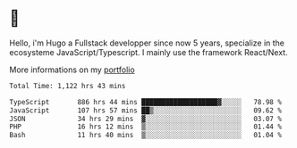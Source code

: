 # 👋 

Hello, i'm Hugo a Fullstack developper since now 5 years, specialize in the ecosysteme JavaScript/Typescript. I mainly use the framework React/Next.

More informations on my [portfolio](https://hcampos.fr)

<!--START_SECTION:waka-->

```txt
Total Time: 1,122 hrs 43 mins

TypeScript       886 hrs 44 mins ███████████████████▓░░░░░   78.98 %
JavaScript       107 hrs 57 mins ██▒░░░░░░░░░░░░░░░░░░░░░░   09.62 %
JSON             34 hrs 29 mins  ▓░░░░░░░░░░░░░░░░░░░░░░░░   03.07 %
PHP              16 hrs 12 mins  ▒░░░░░░░░░░░░░░░░░░░░░░░░   01.44 %
Bash             11 hrs 40 mins  ▒░░░░░░░░░░░░░░░░░░░░░░░░   01.04 %
```

<!--END_SECTION:waka-->
